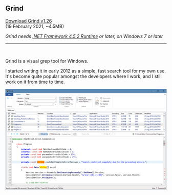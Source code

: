 ## Grind

[Download Grind v1.26](https://github.com/Arjailer/arjailer.github.io/releases/download/Grind/Grind.Setup.exe)
<br />
(19 February 2021, ~4.5MB)

_Grind needs [.NET Framework 4.5.2 Runtime](https://dotnet.microsoft.com/download/dotnet-framework) or later, on Windows 7 or later_

---

<br />

Grind is a visual grep tool for Windows.

I started writing it in early 2012 as a simple, fast search tool for my own use. It's become quite popular amongst the developers where I work, and I still work on it from time to time.

![Grind screenshot](Grind1.png)
